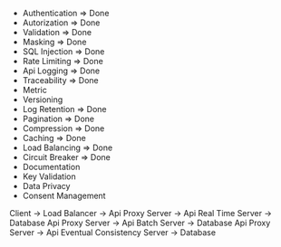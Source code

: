 
- Authentication => Done
- Autorization => Done
- Validation => Done
- Masking => Done
- SQL Injection => Done
- Rate Limiting => Done
- Api Logging => Done
- Traceability => Done
- Metric
- Versioning 
- Log Retention => Done
- Pagination => Done
- Compression => Done
- Caching => Done
- Load Balancing => Done
- Circuit Breaker => Done
- Documentation
- Key Validation
- Data Privacy
- Consent Management


Client -> Load Balancer -> 
Api Proxy Server -> Api Real Time Server -> Database
Api Proxy Server -> Api Batch Server -> Database
Api Proxy Server -> Api Eventual Consistency Server -> Database
